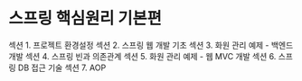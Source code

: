 # 스프링 핵심원리 기본편
섹션 1. 프로젝트 환경설정
섹션 2. 스프링 웹 개발 기초
섹션 3. 화원 관리 예제 - 백엔드 개발
섹션 4. 스프링 빈과 의존관계
섹션 5. 화원 관리 예제 - 웹 MVC 개발
섹션 6. 스프링 DB 접근 기술
섹션 7. AOP

